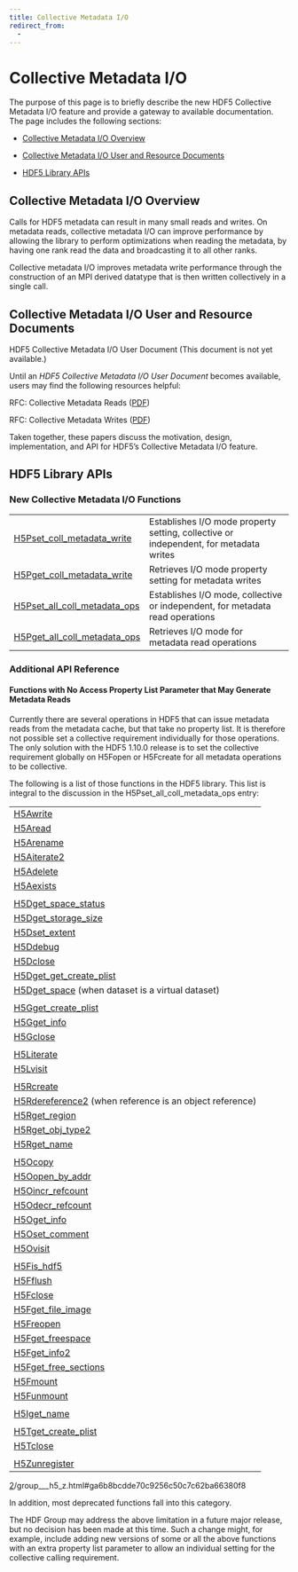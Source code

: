 ```yaml
---
title: Collective Metadata I/O
redirect_from:
  - 
---
```


# Collective Metadata I/O

The purpose of this page is to briefly describe the new HDF5 Collective Metadata I/O feature and provide a gateway to available documentation. The page includes the following sections:

* <a href="#overview">Collective Metadata I/O Overview</a>

* <a href="#resource">Collective Metadata I/O User and Resource Documents</a>

* <a href="#apis">HDF5 Library APIs</a>

<h2 id="overview">Collective Metadata I/O Overview</h2>

Calls for HDF5 metadata can result in many small reads and writes. On metadata reads, collective metadata I/O can improve performance by allowing the library to perform optimizations when reading the metadata, by having one rank read the data and broadcasting it to all other ranks.

Collective metadata I/O improves metadata write performance through the construction of an MPI derived datatype that is then written collectively in a single call.

<h2 id="resource">Collective Metadata I/O User and Resource Documents</h2>

HDF5 Collective Metadata I/O User Document (This document is not yet available.)

Until an *HDF5 Collective Metadata I/O User Document* becomes available, users may find the following resources helpful:

RFC: Collective Metadata Reads ([PDF]([1]/RFC-CollectiveMetadataReads.pdf))

RFC: Collective Metadata Writes ([PDF]([1]/RFC-CollectiveMetadataWrites.pdf))

Taken together, these papers discuss the motivation, design, implementation, and API for HDF5’s Collective Metadata I/O feature.

<h2 id="apis">HDF5 Library APIs</h2>

### New Collective Metadata I/O Functions

|                   |                                                              |
| ----------------- | ------------------------------------------------------------ |
| [H5Pset_coll_metadata_write]([2]/group___f_a_p_l.html#ga6380f9929cf42c8203813f7e72dde35c) | Establishes I/O mode property setting, collective or independent, for metadata writes |
| [H5Pget_coll_metadata_write]([2]/group___f_a_p_l.html#gac83ab4e788a5b6e0d578f40ca67d8d00) | Retrieves I/O mode property setting for metadata writes | 
| [H5Pset_all_coll_metadata_ops]([2]/group___g_a_p_l.html#ga5bc0b1fc7e1e3961bf0b441e722949eb) | Establishes I/O mode, collective or independent, for metadata read operations | 
| [H5Pget_all_coll_metadata_ops]([2]/group___g_a_p_l.html#ga8792cbe7eeace1382f588ed12a92092a) | Retrieves I/O mode for metadata read operations |

### Additional API Reference

#### Functions with No Access Property List Parameter that May Generate Metadata Reads

Currently there are several operations in HDF5 that can issue metadata reads from the metadata cache, but that take no property list. It is therefore not possible set a collective requirement individually for those operations. The only solution with the HDF5 1.10.0 release is to set the collective requirement globally on H5Fopen or H5Fcreate for all metadata operations to be collective.

The following is a list of those functions in the HDF5 library. This list is integral to the discussion in the H5Pset_all_coll_metadata_ops entry:

|                   |
| ----------------- |
| [H5Awrite]([2]/group___h5_a.html#gab70871e205d57450c83efd9912be2b5c) |
| [H5Aread]([2]/group___h5_a.html#gaacb27a997f7c98e8a833d0fd63b58f1c) |
| [H5Arename]([2]/group___h5_a.html#ga490dcd6db246c1fda7295badfce28203) |
| [H5Aiterate2]([2]/group___h5_a.html#ga9315a22b60468b6e996559b1b8a77251) |
| [H5Adelete]([2]/group___h5_a.html#gada9fa3d6db52329f1fd55662de6ff6ba) |
| [H5Aexists]([2]/group___h5_a.html#ga293b5be270d90cd5e47f782ca9aec80b) |
|  |
| [H5Dget_space_status]([2]/group___h5_d.html#ga7639ef5c12cb906c71670ce73b856a4c) |
| [H5Dget_storage_size]([2]/group___h5_d.html#gafb249479a493e80891f0c7f5d8a91b00) |
| [H5Dset_extent]([2]/group___h5_d.html#gad31e1e0129f4520c531ce524de2a056f) |
| [H5Ddebug](url) |
| [H5Dclose]([2]/group___h5_d.html#gae47c3f38db49db127faf221624c30609) |
| [H5Dget_get_create_plist](url) |
| [H5Dget_space]([2]/group___h5_d.html#gad42a46be153d895d8c28a11ebf5a0d0a) (when dataset is a virtual dataset) |
|  |
| [H5Gget_create_plist]([2]/group___h5_g.html#ga0b959a53cbffa48f5d68ce33b43b7ed8) |
| [H5Gget_info]([2]/group___j_h5_g.html#gaece6d1057c42630d336dad0f3915b337) |
| [H5Gclose]([2]/group___h5_g.html#ga8dbe20b390d2504f0bd3589ed8f4e221) |
|  |
| [H5Literate]([2]/group___j_h5_l.html#ga4e9e84159546db7f17d3d0c6ee709371) |
| [H5Lvisit]([2]/group___t_r_a_v.html#gac0558936502924d9e898d8b6e041ed69) |
|  |
| [H5Rcreate]([2]/group___h5_r.html#ga0ac6997b5de26b11d91a95de2869950d) |
| [H5Rdereference2]([2]/group___h5_r.html#ga9b09586f7b6ec708434dd8f95f58a9b7) (when reference is an object reference) |
| [H5Rget_region]([2]/group___h5_r.html#ga1702d609e85b9edd3d1e526a0276484f) |
| [H5Rget_obj_type2]([2]/group___h5_r.html#ga766e39a76bcdd68dc514425353eff807) |
| [H5Rget_name]([2]/group___h5_r.html#ga4c112c388f697324270fd085100dccaa) |
|  |
| [H5Ocopy]([2]/group___h5_o.html#gaa94449be6f67f499be5ddd3fc44f4225) |
| [H5Oopen_by_addr]([2]/group___h5_o.html#ga137f3823adab4daaaf8fe87b40453fa2) |
| [H5Oincr_refcount]([2]/group___h5_o.html#ga2086bad6c3cd2a711c306a48c093ff55) |
| [H5Odecr_refcount]([2]/group___h5_o.html#ga60c20da5e244c28a653d4fa23d316b44) |
| [H5Oget_info]([2]/group___h5_o.html#gaf4f302a33faba9e1c2b5f64c62ca4ed5) |
| [H5Oset_comment]([2]/group___h5_o.html#ga8b5cf8e916204e29616516046121f631) |
| [H5Ovisit]([2]/group___h5_o.html#ga5ce86255fcc34ceaf84a62551cd24233) |
|  |
| [H5Fis_hdf5]([2]/group___h5_f.html#ga6055c2ea3438bd4aaf221eba66843225) |
| [H5Fflush]([2]/group___h5_f.html#gae686870f0a276c4d06bbc667b2c24124) |
| [H5Fclose]([2]/group___h5_f.html#gac55cd91d80822e4f8c2a7f04ea71b124) |
| [H5Fget_file_image]([2]/group___h5_f.html#gadc53f4e76b1199cb5d2a8cb7fbb114ad) |
| [H5Freopen]([2]/group___h5_f.html#ga3f213eb05c5419d63ba168c30036e47b) |
| [H5Fget_freespace]([2]/group___h5_f.html#ga3ef2673183567543346668a8f1eca2e9) |
| [H5Fget_info2]([2]/group___h5_f.html#gaced8c09c1559636a9c3f33dff3f4520e) |
| [H5Fget_free_sections]([2]/group___h5_f.html#gab9cbf1a45f9dcda34b43f985b7848434) |
| [H5Fmount]([2]/group___h5_f.html#ga7c4865fd36ee25d839725252150bb53b) |
| [H5Funmount]([2]/group___h5_f.html#gae8f807d3f04a33f132ffb6c5295e897f) |
|  |
| [H5Iget_name]([2]/group___h5_i.html#ga9c84a8dc29566b82b6d1ff7a6e6828f1) |
|  |
| [H5Tget_create_plist]([2]/group___h5_t.html#ga6802c22c6e90216aa839a4a83909a54c) |
| [H5Tclose]([2]/group___h5_t.html#gafcba4db244f6a4d71e99c6e72b8678f0) |
|  |
| [H5Zunregister]([2]/group___h5_z.html#ga6b8bcdde70c9256c50c7c62ba66380f8) |

[2]/group___h5_z.html#ga6b8bcdde70c9256c50c7c62ba66380f8

In addition, most deprecated functions fall into this category.

The HDF Group may address the above limitation in a future major release, but no decision has been made at this time. Such a change might, for example, include adding new versions of some or all the above functions with an extra property list parameter to allow an individual setting for the collective calling requirement.

[1]: https://docs.hdfgroup.org/hdf5/rfc
[2]: https://portal.hdfgroup.org/hdf5/develop
